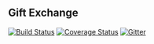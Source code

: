 ## Gift Exchange

[![Build Status](https://travis-ci.org/tjbenator/gift-exchange.svg)](https://travis-ci.org/tjbenator/gift-exchange)
[![Coverage Status](https://coveralls.io/repos/tjbenator/gift-exchange/badge.svg)](https://coveralls.io/r/tjbenator/gift-exchange)
[![Gitter](https://badges.gitter.im/Join%20Chat.svg)](https://gitter.im/tjbenator/gift-exchange?utm_source=badge&utm_medium=badge&utm_campaign=pr-badge&utm_content=badge)
